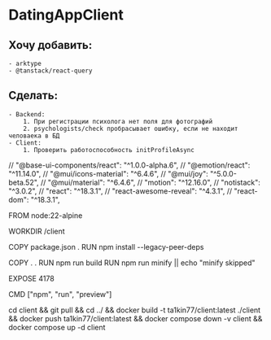 # DatingAppClient

## Хочу добавить:
    - arktype
    - @tanstack/react-query

## Сделать:
    - Backend:
        1. При регистрации психолога нет поля для фотографий
        2. psychologists/check пробрасывает ошибку, если не находит человаека в БД
    - Client:
        1. Проверить работоспособность initProfileAsync

// "@base-ui-components/react": "^1.0.0-alpha.6",
// "@emotion/react": "^11.14.0",
// "@mui/icons-material": "^6.4.6",
// "@mui/joy": "^5.0.0-beta.52",
// "@mui/material": "^6.4.6",
// "motion": "^12.16.0",
// "notistack": "^3.0.2",
// "react": "^18.3.1",
// "react-awesome-reveal": "^4.3.1",
// "react-dom": "^18.3.1",


FROM node:22-alpine

WORKDIR /client

COPY package.json .
RUN npm install --legacy-peer-deps

COPY . .
RUN npm run build
RUN npm run minify || echo "minify skipped"

EXPOSE 4178

CMD ["npm", "run", "preview"]

cd client && git pull && cd ../ && docker build -t ta1kin77/client:latest ./client && docker push ta1kin77/client:latest && docker compose down -v client && docker compose up -d client
